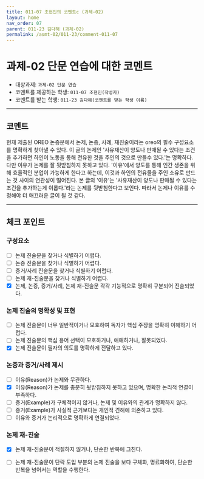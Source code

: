 ```yaml
---
title: 011-07 조현민의 코멘트c (과제-02) 
layout: home
nav_order: 07
parent: 011-23 김다해 (과제-02)
permalink: /asmt-02/011-23/comment-011-07
---
```


# 과제-02 단문 연습에 대한 코멘트

- 대상과제: `과제-02 단문 연습`
- 코멘트를 제공하는 학생: `011-07 조현민(작성자)` 
- 코멘트를 받는 학생: `011-23 김다해(코멘트를 받는 학생 이름)` 

---

## 코멘트

현재 제출된 OREO 논증문에서 논제, 논증, 사례, 재진술이라는 oreo의 필수 구성요소를 명확하게 찾아낼 수 있다. 이 글의 논제인 '사유재산이 양도나 판매될 수 있다는 조건을 추가하면 하인이 노동을 통해 전유한 것을 주인의 것으로 만들수 있다.'는 명확하다. 다만 이유가 논제를 잘 뒷받침하지 못하고 있다. '이유'에서 양도를 통해 인간 생존을 위해 효율적인 분업이 가능하게 한다고 하는데, 이것과 하인의 전유물을 주인 소유로 만드는 것 사이의 연관성이 떨어진다. 본 글의 '이유'는 '사유재산이 양도나 판매될 수 있다는 조건을 추가하는게 이롭다.'라는 논제를 뒷받침한다고 보인다. 따라서 논제나 이유를 수정해야 더 매끄러운 글이 될 것 같다. 

---

## 체크 포인트

### **구성요소**
- [ ] 논제 진술문을 찾거나 식별하기 어렵다.
- [ ] 논증 진술문을 찾거나 식별하기 어렵다.
- [ ] 증거/사례 진술문을 찾거나 식별하기 어렵다.
- [ ] 논제 재-진술문을 찾거나 식별하기 어렵다.
- [x] 논제, 논증, 증거/사례, 논제 재-진술문 각각 기능적으로 명확히 구분되어 진술되었다.

### **논제 진술의 명확성 및 표현**  
- [ ] 논제 진술문이 너무 일반적이거나 모호하여 독자가 핵심 주장을 명확히 이해하기 어렵다.  
- [ ] 논제 진술문의 핵심 용어 선택이 모호하거나, 애매하거나, 잘못되었다.  
- [x] 논제 진술문이 필자의 의도를 명확하게 전달하고 있다.  

### **논증과 증거/사례 제시**  
- [ ] 이유(Reason)가 논제와 무관하다.
- [x] 이유(Reason)가 논제를 충분히 뒷받침하지 못하고 있으며, 명확한 논리적 연결이 부족하다.  
- [ ] 증거(Example)가 구체적이지 않거나, 논제 및 이유와의 관계가 명확하지 않다. 
- [ ] 증거(Example)가 사실적 근거보다는 개인적 견해에 의존하고 있다.  
- [ ] 이유와 증거가 논리적으로 명확하게 연결되었다.  

### **논제 재-진술**  
- [x] 논제 재-진술문이 적절하지 않거나, 단순한 반복에 그친다.   
- [ ] 논제 재-진술문이 단락 도입 부분의 논제 진술을 보다 구체화, 명료화하여, 단순한 반복을 넘어서는 역할을 수행한다.  

